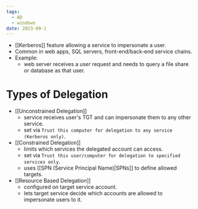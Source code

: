 ```yaml
---
tags:
  - AD
  - windows
date: 2023-09-1
---
```

- [[Kerberos]] feature allowing a service to impersonate a user.
- Common in web apps, SQL servers, front-end/back-end service chains.
- Example:
	- web server receives a user request and needs to query a file share or database as that user.
# Types of Delegation

- [[Unconstrained Delegation]]
	- service receives user's TGT and can impersonate them to any other service.
	- set via `Trust this computer for delegation to any service (Kerberos only)`.
- [[Constrained Delegation]]
	- limits which services the delegated account can access.
	- set via `Trust this user/computer for delegation to specified services only`.
	- uses [[SPN (Service Principal Name)|SPNs]] to define allowed targets.
- [[Resource Based Delegation]]
	- configured on target service account.
	- lets target service decide which accounts are allowed to impersonate users to it.